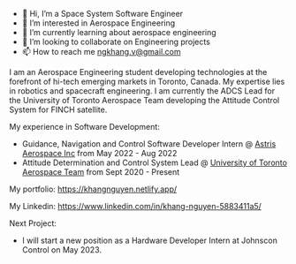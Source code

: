 - 👋 Hi, I’m a Space System Software Engineer 
- 👀 I’m interested in Aerospace Engineering
- 🌱 I’m currently learning about aerospace engineering
- 💞️ I’m looking to collaborate on Engineering projects
- 📫 How to reach me ngkhang.v@gmail.com


I am an Aerospace Engineering student developing technologies at the forefront of hi-tech emerging markets in Toronto, Canada. My expertise lies in robotics and spacecraft engineering. I am currently the ADCS Lead for the University of Toronto Aerospace Team developing the Attitude Control System for FINCH satellite.

My experience in Software Development:

- Guidance, Navigation and Control Software Developer Intern @ [Astris Aerospace Inc](https://www.astrisaerospace.com/) from May 2022 - Aug 2022
- Attitude Determination and Control System Lead @ [University of Toronto Aerospace Team](https://www.utat.ca/) from Sept 2020 - Present

My portfolio: https://khangnguyen.netlify.app/

My Linkedin: https://www.linkedin.com/in/khang-nguyen-5883411a5/

Next Project:

- I will start a new position as a Hardware Developer Intern at Johnscon Control on May 2023.
<!---
khanghandsome/khanghandsome is a ✨ special ✨ repository because its `README.md` (this file) appears on your GitHub profile.
You can click the Preview link to take a look at your changes.
--->
